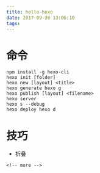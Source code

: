 ```yaml
---
title: hello-hexo
date: 2017-09-30 13:06:10
tags:
---
```


# 命令
```
npm install -g hexo-cli
hexo init [folder]
hexo new [layout] <title>
hexo generate hexo g
hexo publish [layout] <filename>
hexo server
hexo s --debug 
hexo deploy hexo d
```

# 技巧
- 折叠

```
<!-- more -->
```
